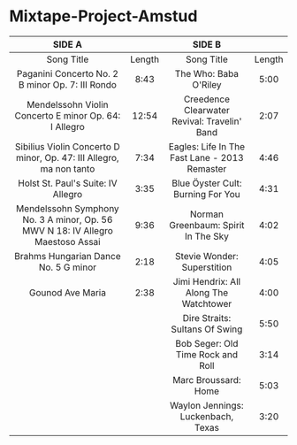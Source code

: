 # Mixtape-Project-Amstud
|SIDE A| |SIDE B| |
:-:|:-:|:-:|:-:
|Song Title|Length|Song Title|Length                                                
|Paganini Concerto No. 2 B minor Op. 7: III Rondo|8:43                              |The Who: Baba O'Riley|5:00
|Mendelssohn Violin Concerto E minor Op. 64: I Allegro|12:54                        |Creedence Clearwater Revival: Travelin' Band|2:07
|Sibilius Violin Concerto D minor, Op. 47: III Allegro, ma non tanto|7:34           |Eagles: Life In The Fast Lane - 2013 Remaster|4:46
|Holst St. Paul's Suite: IV Allegro|3:35                                            |Blue Öyster Cult: Burning For You|4:31
|Mendelssohn Symphony No. 3 A minor, Op. 56 MWV N 18: IV Allegro Maestoso Assai|9:36|Norman Greenbaum: Spirit In The Sky|4:02
|Brahms Hungarian Dance No. 5 G minor|2:18                                          |Stevie Wonder: Superstition|4:05
|Gounod Ave Maria|2:38                                                              |Jimi Hendrix: All Along The Watchtower|4:00
||                                                                                  |Dire Straits: Sultans Of Swing|5:50
||                                                                                  |Bob Seger: Old Time Rock and Roll|3:14
||                                                                                  |Marc Broussard: Home|5:03
||                                                                                  |Waylon Jennings: Luckenbach, Texas|3:20
